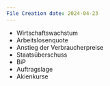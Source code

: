 ```yaml
---
File Creation date: 2024-04-23
---
```

- Wirtschaftswachstum
- Arbeitslosenquote
- Anstieg der Verbraucherpreise
- Staatsüberschuss
- BiP
- Auftragslage
- Akienkurse
